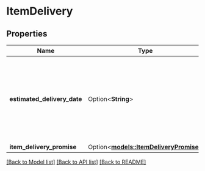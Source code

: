 # ItemDelivery

## Properties

Name | Type | Description | Notes
------------ | ------------- | ------------- | -------------
**estimated_delivery_date** | Option<**String**> | The date and time of the latest Estimated Delivery Date (EDD) of all the items with an EDD. In ISO 8601 format. | [optional]
**item_delivery_promise** | Option<[**models::ItemDeliveryPromise**](ItemDeliveryPromise.md)> |  | [optional]

[[Back to Model list]](../README.md#documentation-for-models) [[Back to API list]](../README.md#documentation-for-api-endpoints) [[Back to README]](../README.md)


